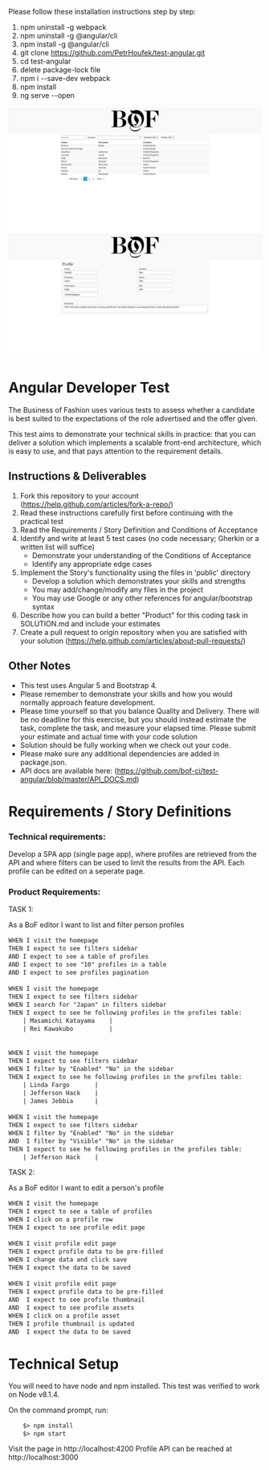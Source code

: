 Please follow these installation instructions step by step:

1. npm uninstall -g webpack
2. npm uninstall -g @angular/cli
3. npm install -g @angular/cli
4. git clone https://github.com/PetrHoufek/test-angular.git
5. cd test-angular
6. delete package-lock file
7. npm i --save-dev webpack
8. npm install
9. ng serve --open

![alt text](https://github.com/PetrHoufek/test-angular/blob/master/intro1.jpg)
![alt text](https://github.com/PetrHoufek/test-angular/blob/master/intro2.jpg)



Angular Developer Test
======================
The Business of Fashion uses various tests to assess whether a candidate is best suited to the expectations of the role advertised and the offer given.

This test aims to demonstrate your technical skills in practice: that you can deliver a solution which implements a scalable front-end architecture, which is easy to use, and that pays attention to the requirement details.

Instructions & Deliverables
---------------------------

1. Fork this repository to your account (https://help.github.com/articles/fork-a-repo/)
2. Read these instructions carefully first before continuing with the practical test
3. Read the Requirements / Story Definition and Conditions of Acceptance
4. Identify and write at least 5 test cases (no code necessary; Gherkin or a written list will suffice)
    - Demonstrate your understanding of the Conditions of Acceptance
    - Identify any appropriate edge cases
5. Implement the Story's functionality using the files in 'public' directory
    - Develop a solution which demonstrates your skills and strengths
    - You may add/change/modify any files in the project
    - You may use Google or any other references for angular/bootstrap syntax
6. Describe how you can build a better "Product" for this coding task in SOLUTION.md and include your estimates
7. Create a pull request to origin repository when you are satisfied with your solution (https://help.github.com/articles/about-pull-requests/) 


Other Notes
-----------

- This test uses Angular 5 and Bootstrap 4.
- Please remember to demonstrate your skills and how you would normally approach feature development.
- Please time yourself so that you balance Quality and Delivery. There will be no deadline for this exercise, but you should instead estimate the task, complete the task, and measure your elapsed time. Please submit your estimate and actual time with your code solution
- Solution should be fully working when we check out your code.
- Please make sure any additional dependencies are added in package.json.
- API docs are available here: (https://github.com/bof-ci/test-angular/blob/master/API_DOCS.md)


Requirements / Story Definitions
================================

### Technical requirements:

Develop a SPA app (single page app), where profiles are retrieved from the API and where filters can be used to limit the results from the API. Each profile can be edited on a seperate page. 

### Product Requirements:

TASK 1:

As a BoF editor I want to list and filter person profiles

``` gherkin
WHEN I visit the homepage
THEN I expect to see filters sidebar
AND I expect to see a table of profiles
AND I expect to see "10" profiles in a table
AND I expect to see profiles pagination

WHEN I visit the homepage
THEN I expect to see filters sidebar
WHEN I search for "Japan" in filters sidebar
THEN I expect to see he following profiles in the profiles table:
    | Masamichi Katayama    |
    | Rei Kawakubo          |


WHEN I visit the homepage
THEN I expect to see filters sidebar
WHEN I filter by "Enabled" "No" in the sidebar
THEN I expect to see he following profiles in the profiles table:
    | Linda Fargo       |
    | Jefferson Hack    |
    | James Jebbia      |

WHEN I visit the homepage
THEN I expect to see filters sidebar
WHEN I filter by "Enabled" "No" in the sidebar
AND  I filter by "Visible" "No" in the sidebar
THEN I expect to see he following profiles in the profiles table:
    | Jefferson Hack    |

```

TASK 2:

As a BoF editor I want to edit a person's profile

``` gherkin
WHEN I visit the homepage
THEN I expect to see a table of profiles
WHEN I click on a profile row
THEN I expect to see profile edit page

WHEN I visit profile edit page
THEN I expect profile data to be pre-filled
WHEN I change data and click save
THEN I expect the data to be saved

WHEN I visit profile edit page
THEN I expect profile data to be pre-filled
AND  I expect to see profile thumbnail
AND  I expect to see profile assets
WHEN I click on a profile asset
THEN I profile thumbnail is updated
AND  I expect the data to be saved

```

Technical Setup
===============

You will need to have node and npm installed. This test was verified to work on Node v8.1.4.

On the command prompt, run:
```
    $> npm install
    $> npm start
```

Visit the page in http://localhost:4200
Profile API can be reached at http://localhost:3000


